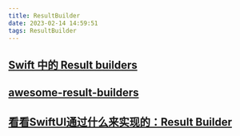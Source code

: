 ```yaml
---
title: ResultBuilder
date: 2023-02-14 14:59:51
tags: ResultBuilder
---
```



## [Swift 中的 Result builders](https://mirror.xyz/0xeecf3232067893F536aB775f3f3835CCe998bf2a/UFhSD3xvIdSl7_INFjPWLeFAeAbPkqYjM2E9e9Sai2w)

## [awesome-result-builders](https://github.com/carson-katri/awesome-result-builders#uikit)

## [看看SwiftUI通过什么来实现的：Result Builder](https://juejin.cn/post/7124244916888141831)
